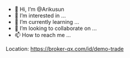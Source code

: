 - 👋 Hi, I’m @Arikusun
- 👀 I’m interested in ...
- 🌱 I’m currently learning ...
- 💞️ I’m looking to collaborate on ...
- 📫 How to reach me ...

<!---
Arikusun/Arikusun is a ✨ special ✨ repository because its `README.md` (this file) appears on your GitHub profile.
You can click the Preview link to take a look at your changes.
--->
Location: https://broker-qx.com/id/demo-trade
